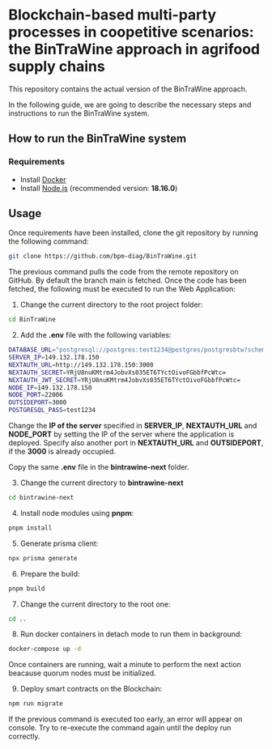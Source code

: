 # Blockchain-based multi-party processes in coopetitive scenarios: the BinTraWine approach in agrifood supply chains
This repository contains the actual version of the BinTraWine approach.

In the following guide, we are going to describe the necessary steps and instructions to run the BinTraWine system.

## How to run the BinTraWine system

### Requirements
- Install [Docker](https://www.docker.com/)
- Install [Node.js](https://nodejs.org/en) (recommended version: **18.16.0**)

## Usage

Once requirements have been installed, clone the git repository by running the following command:

```bash
git clone https://github.com/bpm-diag/BinTraWine.git
```
The previous command pulls the code from the remote repository on GitHub. By default the branch main is fetched.
Once the code has been fetched, the following must be executed to run the Web Application:

1) Change the current directory to the root project folder:
```bash
cd BinTraWine
```
2) Add the **.env** file with the following variables:

```bash
DATABASE_URL="postgresql://postgres:test1234@postgres/postgresbtw?schema=public"
SERVER_IP=149.132.178.150
NEXTAUTH_URL=http://149.132.178.150:3000
NEXTAUTH_SECRET=YRjU8nuKMtrm4JobvXs035ET6TYctOivoFGbbfPcWtc=
NEXTAUTH_JWT_SECRET=YRjU8nuKMtrm4JobvXs035ET6TYctOivoFGbbfPcWtc=
NODE_IP=149.132.178.150
NODE_PORT=22006
OUTSIDEPORT=3000
POSTGRESQL_PASS=test1234
```
Change the **IP of the server** specified in **SERVER_IP**, **NEXTAUTH_URL** and **NODE_PORT** by setting the IP of the server where the application is deployed. Specify also another port in **NEXTAUTH_URL** and **OUTSIDEPORT**, if the **3000** is already occupied.

Copy the same **.env** file in the **bintrawine-next** folder.

3) Change the current directory to **bintrawine-next**
```bash
cd bintrawine-next
```

4) Install node modules using **pnpm**:
```bash
pnpm install
```

5) Generate prisma client:
```bash
npx prisma generate
```

6) Prepare the build:
```bash
pnpm build
```

7) Change the current directory to the root one:
```bash
cd ..
```

8) Run docker containers in detach mode to run them in background:
```bash
docker-compose up -d
```
Once containers are running, wait a minute to perform the next action beacause quorum nodes must be initialized.

9) Deploy smart contracts on the Blockchain:
```bash
npm run migrate
```

If the previous command is executed too early, an error will appear on console. Try to re-execute the command again until the deploy run correctly.
